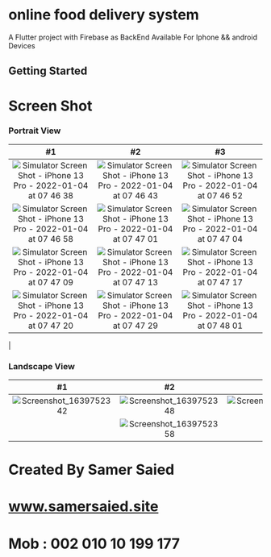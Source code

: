 # online food delivery system

A Flutter project with Firebase as BackEnd
Available For Iphone && android Devices

## Getting Started

# Screen Shot


### Portrait View

| #1 | #2 | #3 |
| :---: | :---: | :---: |
|![Simulator Screen Shot - iPhone 13 Pro - 2022-01-04 at 07 46 38](https://user-images.githubusercontent.com/46113474/148015419-164f54eb-fcf5-4d0e-8638-02cd9cd8e89c.png) |![Simulator Screen Shot - iPhone 13 Pro - 2022-01-04 at 07 46 43](https://user-images.githubusercontent.com/46113474/148015437-1e7a8940-158f-4450-8c04-5b23e069546b.png) |![Simulator Screen Shot - iPhone 13 Pro - 2022-01-04 at 07 46 52](https://user-images.githubusercontent.com/46113474/148015446-fc4e8cbd-a0da-4be5-b102-8beba07c0969.png)
|![Simulator Screen Shot - iPhone 13 Pro - 2022-01-04 at 07 46 58](https://user-images.githubusercontent.com/46113474/148015450-9d561e9d-0c0c-4ce2-abc9-92b3bbad9c08.png) |![Simulator Screen Shot - iPhone 13 Pro - 2022-01-04 at 07 47 01](https://user-images.githubusercontent.com/46113474/148015478-7b7c0e43-d14f-4c3c-9a89-19ca89697ce7.png) |![Simulator Screen Shot - iPhone 13 Pro - 2022-01-04 at 07 47 04](https://user-images.githubusercontent.com/46113474/148016160-76376025-46fe-40fc-a91d-19961e0c81c6.png)
|![Simulator Screen Shot - iPhone 13 Pro - 2022-01-04 at 07 47 09](https://user-images.githubusercontent.com/46113474/148015512-88973166-840e-431d-980d-b73d35ebe308.png) |![Simulator Screen Shot - iPhone 13 Pro - 2022-01-04 at 07 47 13](https://user-images.githubusercontent.com/46113474/148015519-1e3fd170-d83b-40e5-8ca6-2159af4c707f.png) |![Simulator Screen Shot - iPhone 13 Pro - 2022-01-04 at 07 47 17](https://user-images.githubusercontent.com/46113474/148015529-305d844e-6278-4b48-bda6-036cc3109a8d.png)
|![Simulator Screen Shot - iPhone 13 Pro - 2022-01-04 at 07 47 20](https://user-images.githubusercontent.com/46113474/148015545-64ff68de-6b32-448b-be33-1657993173cb.png) |![Simulator Screen Shot - iPhone 13 Pro - 2022-01-04 at 07 47 29](https://user-images.githubusercontent.com/46113474/148015548-40645b99-ee12-4a7a-8bbd-74942c31fe7d.png) |![Simulator Screen Shot - iPhone 13 Pro - 2022-01-04 at 07 48 01](https://user-images.githubusercontent.com/46113474/148016208-2d4a7722-9723-406d-9c13-f21d6cf8b4f7.png)

|


### Landscape View

| #1 | #2 | #3 |
| :---: | :---: | :---: |
![Screenshot_1639752342](https://user-images.githubusercontent.com/46113474/146563018-7d900cb5-379b-4d53-904e-63cb4a57e1de.png)|![Screenshot_1639752348](https://user-images.githubusercontent.com/46113474/146563031-2fce8595-1b70-494d-a0a6-274932085443.png)| ![Screenshot_1639752355](https://user-images.githubusercontent.com/46113474/146563379-eb5140d5-f56f-49eb-a13a-88287da740c4.png)
| | ![Screenshot_1639752358](https://user-images.githubusercontent.com/46113474/146563334-3567cb8f-5ca3-4e44-b517-220fd8244994.png)|



# Created By Samer Saied
# www.samersaied.site
# Mob : 002 010 10 199 177
